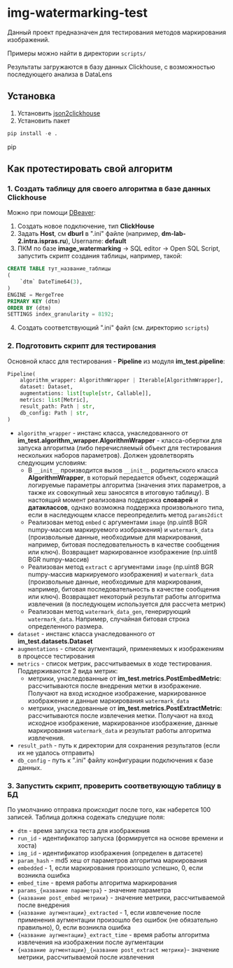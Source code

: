 # img-watermarking-test

Данный проект предназначен для тестирования методов маркирования изображений.

Примеры можно найти в директории `scripts/`

Результаты загружаются в базу данных Clickhouse, с возможностью последующего анализа в DataLens

## Установка

1. Установить [json2clickhouse](https://gitlab.ispras.ru/discopal/jsons2clickhouse)
2. Установить пакет

```python
pip install -e .
```

pip

## Как протестировать свой алгоритм

### 1. Создать таблицу для своего алгоритма в базе данных Clickhouse

Можно при помощи [DBeaver](https://dbeaver.io/):

1. Создать новое подключение, тип **ClickHouse**
2. Задать **Host**, см **dburl** в ".ini" файле (например, **dm-lab-2.intra.ispras.ru**), Username: **default**
3. ПКМ по базе **image_watermarking** -> SQL editor -> Open SQL Script, запустить скрипт создания таблицы, например, такой:

```sql
CREATE TABLE тут_название_таблицы
(
    `dtm` DateTime64(3),
)
ENGINE = MergeTree
PRIMARY KEY (dtm)
ORDER BY (dtm)
SETTINGS index_granularity = 8192;
```

4. Создать соответствующий ".ini" файл (см. директорию `scripts`)

### 2. Подготовить скрипт для тестирования

Основной класс для тестирования - **Pipeline** из модуля **im_test.pipeline**:

```python
Pipeline(
    algorithm_wrapper: AlgorithmWrapper | Iterable[AlgorithmWrapper],
    dataset: Dataset,
    augmentations: list[tuple[str, Callable]],
    metrics: list[Metric],
    result_path: Path | str,
    db_config: Path | str,
)
```

* `algorithm_wrapper` - инстанс класса, унаследованного от **im_test.algorithm_wrapper.AlgorithmWrapper** - класса-обертки для запуска алгоритма (либо перечисляемый объект для тестирования нескольких наборов параметров). Должен удовлетворять следующим условиям:
  * В `__init__` производится вызов `__init__` родительского класса **AlgorithmWrapper**, в который передается объект, содержащий логируемые параметры алгоритма (значения этих параметров, а также их совокупный хеш заносятся в итоговую таблицу). В настоящий момент реализована поддержка **словарей** и **датаклассов**, однако возможна поддержка произвольного типа, если в наследующем классе переопределить метод `params2dict`
  * Реализован метод `embed` с аргументами `image` (np.uint8 BGR numpy-массив маркируемого изображения) и `watermark_data` (произвольные данные, необходимые для маркирования, например, битовая последовательность в качестве сообщения или ключ). Возвращает маркированное изображение (np.uint8 BGR numpy-массив)
  * Реализован метод `extract` с аргументами `image` (np.uint8 BGR numpy-массив маркируемого изображения) и `watermark_data` (произвольные данные, необходимые для маркирования, например, битовая последовательность в качестве сообщения или ключ). Возвращает некоторый результат работы алгоритма извлечения (в последующем используется для рассчета метрик)
  * Реализован метод `watermark_data_gen`, генерирующий `watermark_data`. Например, случайная битовая строка определенного размера.
* `dataset` - инстанс класса унаследованного от **im_test.datasets.Dataset**
* `augmentations` - список аугментаций, применяемых к изображениям в процессе тестирования
* `metrics` - список метрик, рассчитываемых в ходе тестирования. Поддерживаются 2 вида метрик:
  * метрики, унаследованные от **im_test.metrics.PostEmbedMetric**: рассчитываются после внедрения метки в изображение. Получают на вход исходное изображение, маркированное изображение и данные маркирования `watermark_data`
  * метрики, унаследованные от **im_test.metrics.PostExtractMetric**: рассчитываются после извлечения метки. Получают на вход исходное изображение, маркированное изображение, данные маркирования `watermark_data` и результат работы алгоритма извлечения.
* `result_path` - путь к директории для сохранения результатов (если их не удалось отправить)
* `db_config` - путь к ".ini" файлу конфигурации подключения к базе данных.

### 3. Запустить скрипт, проверить соответвующую таблицу в БД

По умолчанию отправка происходит после того, как наберется 100 записей. Таблица должна содежать следущие поля:

* `dtm` - время запуска теста для изображения
* `run_id` - идентификатор запуска (формируется на основе времени и хоста)
* `img_id` - идентификатор изображения (определен в датасете)
* `param_hash` - md5 хеш от параметров алгоритма маркирования
* `embedded` - 1, если маркирования произошло успешно, 0, если возникла ошибка
* `embed_time` - время работы алгоритма маркирования
* `params_{название параметра}` - значение параметра
* `{название post_embed метрики}` - значение метрики, рассчитываемой после внедрения
* `{название аугментации}_extracted` - 1, если извлечение после применения аугментации произошло без ошибок (не обязательно правильно), 0, если возникла ошибка
* `{название аугментации}_extract_time` - время работы алгоритма извлечения на изображении после аугментации
* `{название аугментации}_{название post_extract метрики}`- значение метрики, рассчитываемой после извлечения
